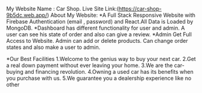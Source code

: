 My Website Name : Car Shop. 
Live Site Link:(https://car-shop-9b5dc.web.app/)
About My Website:
*A Full Stack Responsive Website with Firebase Authentication (email , password) and React.All Data is  Loaded by MongoDB.
*Dashboard has different functionality for user and admin. A user can see his state of order and also can give  a  review.
*Admin Get Full Access to Website. Admin can add  or delete products. Can change order states  and also make a user to admin.


*Our Best Facilities
1.Welcome to the genius way to buy your next car.
2.Get a real down payment without ever leaving your home.
3.We are the car-buying and financing revolution.
4.Owning a used car has its benefits when you purchase with us.
5.We guarantee you a dealership experience like no other
